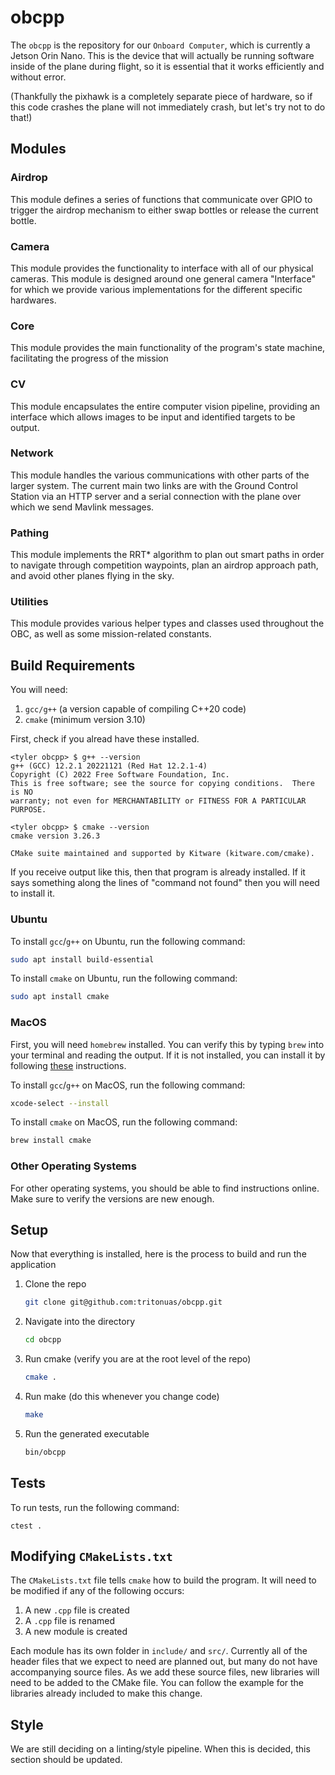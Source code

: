 # obcpp

The `obcpp` is the repository for our `Onboard Computer`, which is currently a Jetson Orin Nano. This is the device that will actually be running software inside of the plane during flight, so it is essential that it works efficiently and without error.

(Thankfully the pixhawk is a completely separate piece of hardware, so if this code crashes the plane will not immediately crash, but let's try not to do that!)

## Modules

### Airdrop

This module defines a series of functions that communicate over GPIO to trigger the airdrop mechanism to either swap bottles or release the current bottle.

### Camera

This module provides the functionality to interface with all of our physical cameras. This module is designed around one general camera "Interface" for which we provide various implementations for the different specific hardwares.

### Core

This module provides the main functionality of the program's state machine, facilitating the progress of the mission

### CV

This module encapsulates the entire computer vision pipeline, providing an interface which allows images to be input and identified targets to be output.

### Network

This module handles the various communications with other parts of the larger system. The current main two links are with the Ground Control Station via an HTTP server and a serial connection with the plane over which we send Mavlink messages.

### Pathing

This module implements the RRT* algorithm to plan out smart paths in order to navigate through competition waypoints, plan an airdrop approach path, and avoid other planes flying in the sky.

### Utilities

This module provides various helper types and classes used throughout the OBC, as well as some mission-related constants.

## Build Requirements

You will need:

1. `gcc/g++` (a version capable of compiling C++20 code)
2. `cmake` (minimum version 3.10)

First, check if you alread have these installed.

```title="g++"
<tyler obcpp> $ g++ --version
g++ (GCC) 12.2.1 20221121 (Red Hat 12.2.1-4)
Copyright (C) 2022 Free Software Foundation, Inc.
This is free software; see the source for copying conditions.  There is NO
warranty; not even for MERCHANTABILITY or FITNESS FOR A PARTICULAR PURPOSE.
```

```title="cmake"
<tyler obcpp> $ cmake --version
cmake version 3.26.3

CMake suite maintained and supported by Kitware (kitware.com/cmake).
```

If you receive output like this, then that program is already installed. If it says something along the lines of "command not found" then you will need to install it.

### Ubuntu

To install `gcc`/`g++` on Ubuntu, run the following command:

```sh
sudo apt install build-essential
```

To install `cmake` on Ubuntu, run the following command:

```sh
sudo apt install cmake
```

### MacOS

First, you will need `homebrew` installed. You can verify this by typing `brew` into your terminal and reading the output. If it is not installed, you can install it by following [these](https://mac.install.guide/homebrew/3.html) instructions.

To install `gcc`/`g++` on MacOS, run the following command:

```sh
xcode-select --install
```

To install `cmake` on MacOS, run the following command:

```sh
brew install cmake
```

### Other Operating Systems

For other operating systems, you should be able to find instructions online. Make sure to verify the versions are new enough.

## Setup

Now that everything is installed, here is the process to build and run the application

1. Clone the repo
    ```sh
    git clone git@github.com:tritonuas/obcpp.git
    ```

2. Navigate into the directory
    ```sh
    cd obcpp
    ```

3. Run cmake (verify you are at the root level of the repo)
    ```sh
    cmake .
    ```

4. Run make (do this whenever you change code)
    ```sh
    make
    ```

5. Run the generated executable
    ```sh
    bin/obcpp
    ```

## Tests

To run tests, run the following command:

```
ctest .
```

## Modifying `CMakeLists.txt`

The `CMakeLists.txt` file tells `cmake` how to build the program. It will need to be modified if any of the following occurs:

1. A new `.cpp` file is created
2. A `.cpp` file is renamed
3. A new module is created

Each module has its own folder in `include/` and `src/`. Currently all of the header files that we expect to need are planned out, but many do not have accompanying source files. As we add these source files, new libraries will need to be added to the CMake file. You can follow the example for the libraries already included to make this change.

## Style

We are still deciding on a linting/style pipeline. When this is decided, this section should be updated.